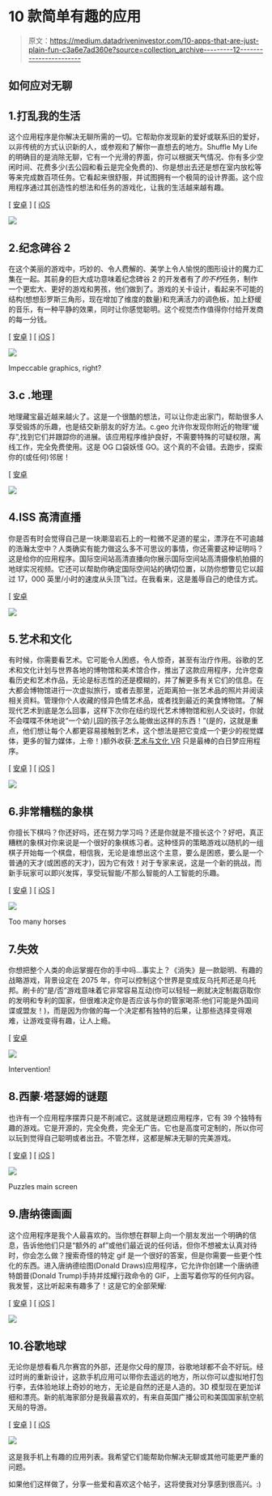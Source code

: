 # 10 款简单有趣的应用

> 原文：<https://medium.datadriveninvestor.com/10-apps-that-are-just-plain-fun-c3a6e7ad360e?source=collection_archive---------12----------------------->

## 如何应对无聊

## 1.打乱我的生活

这个应用程序是你解决无聊所需的一切。它帮助你发现新的爱好或联系旧的爱好，以非传统的方式认识新的人，或参观和了解你一直想去的地方。Shuffle My Life 的明确目的是消除无聊，它有一个光滑的界面，你可以根据天气情况、你有多少空闲时间、花费多少(去公园和看云是完全免费的)、你是想出去还是想在室内放松等等来完成数百项任务。它看起来很舒服，并试图拥有一个极简的设计界面。这个应用程序通过其创造性的想法和任务的游戏化，让我的生活越来越有趣。

[ [安卓](https://play.google.com/store/apps/details?id=com.gadsby.shufflemylife) ] [ [iOS](https://itunes.apple.com/us/app/shuffle-my-life/id1143675104?ls=1&mt=8)

![](img/2103723e174a6e771626f4822afad446.png)

## 2.纪念碑谷 2

在这个美丽的游戏中，巧妙的、令人费解的、美学上令人愉悦的图形设计的魔力汇集在一起。其前身的巨大成功意味着纪念碑谷 2 的开发者有了*的不朽*任务，制作一个更宏大、更好的游戏和男孩，他们做到了。游戏的关卡设计，看起来不可能的结构(想想彭罗斯三角形，现在增加了维度的数量)和充满活力的调色板，加上舒缓的音乐，有一种平静的效果，同时让你感觉聪明。这个视觉杰作值得你付给开发商的每一分钱。

[ [安卓](https://play.google.com/store/apps/details?id=com.ustwo.monumentvalley2) ] [ [iOS](https://itunes.apple.com/us/app/monument-valley-2/id1187265767?mt=8) ]

![](img/955c9fc3bf0f4150d40d51fc13be319a.png)

Impeccable graphics, right?

## 3.c .地理

地理藏宝最近越来越火了。这是一个很酷的想法，可以让你走出家门，帮助很多人享受锻炼的乐趣，也是结交新朋友的好方法。c.geo 允许你发现你附近的物理“缓存”,找到它们并跟踪你的进展。该应用程序维护良好，不需要特殊的可疑权限，离线工作，完全免费使用。这是 OG 口袋妖怪 GO。这个真的不会错。去跑步，探索你的(或任何)邻居！

[ [安卓](https://play.google.com/store/apps/details?id=cgeo.geocaching)

![](img/d20c5be1c86659654eeb6f253ae64ff1.png)

## 4.ISS 高清直播

你是否有时会觉得自己是一块潮湿岩石上的一粒微不足道的星尘，漂浮在不可逾越的浩瀚太空中？人类确实有能力做这么多不可思议的事情，你还需要这种证明吗？这是给你的应用程序。国际空间站高清直播向你展示国际空间站高清摄像机拍摄的地球实况视频。它还可以帮助你确定国际空间站的确切位置，以防你想瞥见它以超过 17，000 英里/小时的速度从头顶飞过。在我看来，这是羞辱自己的绝佳方式。

[ [安卓](https://play.google.com/store/apps/details?id=com.nicedayapps.iss_free)

![](img/2b5d07a53371fbfd4ef444fea590b34d.png)

## 5.艺术和文化

有时候，你需要看艺术。它可能令人困惑，令人惊奇，甚至有治疗作用。谷歌的艺术和文化计划与世界各地的博物馆和美术馆合作，推出了这款应用程序，允许您查看历史和艺术作品，无论是标志性的还是模糊的，并了解更多有关它们的信息。在大都会博物馆进行一次虚拟旅行，或者去那里，近距离拍一张艺术品的照片并阅读相关资料。管理你个人收藏的怪异色情艺术品，或者找到最近的美食博物馆。了解现代艺术到底是怎么回事，这样下次你在纽约现代艺术博物馆和别人交谈时，你就不会喋喋不休地说“一个幼儿园的孩子怎么能做出这样的东西！”(是的，这就是重点，他们想让每个人都更容易接触到艺术，这个想法是把它变成一个更少的视觉媒体，更多的智力媒体，上帝！)额外收获:[艺术与文化 VR](https://play.google.com/store/apps/details?id=com.google.vr.museums) 只是最棒的白日梦应用程序。

[ [安卓](https://play.google.com/store/apps/details?id=com.google.android.apps.cultural&hl=en_US) ] [ [iOS](https://itunes.apple.com/us/app/google-arts-culture/id1050970557?mt=8) ]

![](img/2226dcdc28f88c0b2e65611357f571cf.png)

## 6.非常糟糕的象棋

你擅长下棋吗？你还好吗，还在努力学习吗？还是你就是不擅长这个？好吧，真正糟糕的象棋对你来说是一个很好的象棋练习者。这种怪异的策略游戏以随机的一组棋子开始每一个棋盘，相信我，无论是谁想出这个主意，要么是困惑，要么是一个普通的天才(或困惑的天才)，因为它有效！对于专家来说，这是一个新的挑战，而新手玩家可以即兴发挥，享受玩智能/不那么智能的人工智能的乐趣。

[ [安卓](https://play.google.com/store/apps/details?id=com.noodlecake.reallybadchess&hl=en_US) ] [ [iOS](https://itunes.apple.com/us/app/really-bad-chess/id1109751921?mt=8) ]

![](img/204cba14a57472bbe0f40e9cd31af93a.png)

Too many horses

## 7.失效

你想把整个人类的命运掌握在你的手中吗…事实上？《消失》是一款聪明、有趣的战略游戏，背景设定在 2075 年，你可以控制这个世界是变成反乌托邦还是乌托邦。刷卡的“是/否”游戏意味着它非常容易互动(你可以轻轻一刷就决定制裁窃取你的发明和专利的国家，但很难决定你是否应该与你的管家喝茶:他们可能是外国间谍或盟友！)，而是因为你做的每一个决定都有独特的后果，让那些选择变得艰难，让游戏变得有趣，让人上瘾。

[ [安卓](https://play.google.com/store/apps/details?id=com.cornago.stefano.lapse&hl=en_US)

![](img/5c64d22ddc1388d871375e39261b13b1.png)

Intervention!

## 8.西蒙·塔瑟姆的谜题

也许有一个应用程序摆弄只是不削减它。这就是谜题应用程序，它有 39 个独特有趣的游戏。它是开源的，完全免费，完全无广告。它也是高度可定制的，所以你可以玩到觉得自己聪明或者出丑。不管怎样，这都是解决无聊的完美游戏。

[ [安卓](https://play.google.com/store/apps/details?id=name.boyle.chris.sgtpuzzles) ] [ [iOS](https://itunes.apple.com/us/app/simon-tathams-portable-puzzle-collection/id622220631?mt=8) ]

![](img/ff93636cab6dae5ff7d5952735248faf.png)

Puzzles main screen

## 9.唐纳德画画

这个应用程序是我个人最喜欢的。当你想在群聊上向一个朋友发出一个明确的信息，告诉他他们只是“额外的 af”或他们最近说的任何话，但你不想被太认真对待时，你会怎么做？搜索奇怪的特定 gif 是一个很好的答案，但是你需要一些更个性化的东西。进入唐纳德绘图(Donald Draws)应用程序，它允许你创建一个唐纳德特朗普(Donald Trump)手持并炫耀行政命令的 GIF，上面写着你写的任何内容。我发誓，这比听起来有趣多了！这是它的全部荣耀:

[ [安卓](https://play.google.com/store/apps/details?id=com.donalddraws.app&hl=en_US) ] [ [iOS](https://itunes.apple.com/us/app/donald-draws-executive-doodle/id1203154992) ]

![](img/d2244a72aa5c2363321352c5063ec8f1.png)

## 10.谷歌地球

无论你是想看看凡尔赛宫的外部，还是你父母的屋顶，谷歌地球都不会不好玩。经过时尚的重新设计，这款手机应用可以带你去遥远的地方，所以你可以虚拟地打包行李，去体验地球上奇妙的地方，无论是自然的还是人造的。3D 模型现在更加详细和漂亮。新的航海家部分是我最喜欢的，有来自英国广播公司和美国国家航空航天局的导游。

[ [安卓](https://play.google.com/store/apps/details?id=com.google.earth) ] [ [iOS](https://itunes.apple.com/us/app/google-earth/id293622097?mt=8)

![](img/4cf078ed4ac0b04fc0f06d911c4cc5ad.png)

这是我手机上有趣的应用列表。我希望它们能帮助你解决无聊或其他可能更严重的问题。

如果他们这样做了，分享一些爱和喜欢这个帖子，这将使我对分享感到很高兴。:)